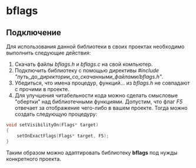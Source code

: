# bflags
## Подключение
Для использования данной библиотеки в своих проектах необходимо выполнить следующие действия:
1. Скачать файлы *bflags.h* и *bflags.c* на свой компьютер.
2. Подключить библиотеку с помощью директивы *#include "путь_до_директории_со_скачанными_файлами/bflags.h"*. 
3. Убедиться, что имена процедур, функций... из *bflags.h* не совпадают с прочими в проекте.
4. Для улучшения читабельности кода можно сделать смысловые "обертки" над библиотечными функциями.
Допустим, что флаг *F5* отвечает за отображение чего-либо в вашем проекте. Тогда можно создать следующую процедуру:
```C
void setVisibilityOn(Flags* target)
{
    setOnExactFlags(Flags* target, F5);
}
```
Таким образом можно адаптировать библиотеку **bflags** под нужды конкретного проекта.
